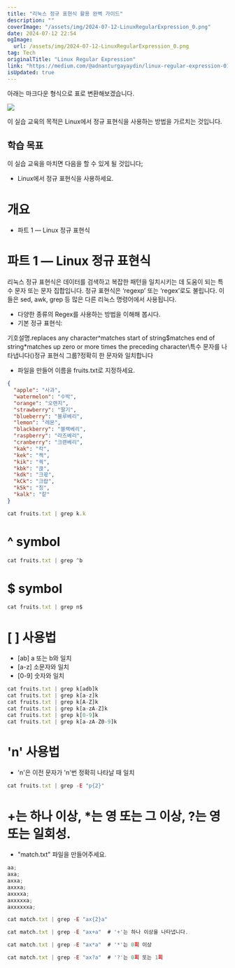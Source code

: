 ```yaml
---
title: "리눅스 정규 표현식 활용 완벽 가이드"
description: ""
coverImage: "/assets/img/2024-07-12-LinuxRegularExpression_0.png"
date: 2024-07-12 22:54
ogImage:
  url: /assets/img/2024-07-12-LinuxRegularExpression_0.png
tag: Tech
originalTitle: "Linux Regular Expression"
link: "https://medium.com/@adnanturgayaydin/linux-regular-expression-0158f7491905"
isUpdated: true
---
```


아래는 마크다운 형식으로 표로 변환해보겠습니다.

![](/assets/img/2024-07-12-LinuxRegularExpression_0.png)

이 실습 교육의 목적은 Linux에서 정규 표현식을 사용하는 방법을 가르치는 것입니다.

## 학습 목표

이 실습 교육을 마치면 다음을 할 수 있게 될 것입니다;

<div class="content-ad"></div>

- Linux에서 정규 표현식을 사용하세요.

# 개요

- 파트 1 — Linux 정규 표현식

# 파트 1 — Linux 정규 표현식

<div class="content-ad"></div>

리눅스 정규 표현식은 데이터를 검색하고 복잡한 패턴을 일치시키는 데 도움이 되는 특수 문자 또는 문자 집합입니다. 정규 표현식은 ‘regexp’ 또는 ‘regex’로도 불립니다. 이들은 sed, awk, grep 등 많은 다른 리눅스 명령어에서 사용됩니다.

- 다양한 종류의 Regex를 사용하는 방법을 이해해 봅시다.
- 기본 정규 표현식:

기호설명.replaces any character^matches start of string$matches end of string\*matches up zero or more times the preceding character\특수 문자를 나타냅니다()정규 표현식 그룹?정확히 한 문자와 일치합니다

- 파일을 만들어 이름을 fruits.txt로 지정하세요.

<div class="content-ad"></div>

```json
{
  "apple": "사과",
  "watermelon": "수박",
  "orange": "오렌지",
  "strawberry": "딸기",
  "blueberry": "블루베리",
  "lemon": "레몬",
  "blackberry": "블랙베리",
  "raspberry": "라즈베리",
  "cranberry": "크랜베리",
  "kak": "칵",
  "kek": "켁",
  "kik": "킉",
  "kbk": "큱",
  "kdk": "크끇",
  "kCk": "크럅",
  "k5k": "칭",
  "kalk": "캍"
}
```

<div class="content-ad"></div>

```js
cat fruits.txt | grep k.k
```

# ^ symbol

```js
cat fruits.txt | grep ^b
```

# $ symbol

<div class="content-ad"></div>

```js
cat fruits.txt | grep n$
```

# [ ] 사용법

- [ab] a 또는 b와 일치
- [a-z] 소문자와 일치
- [0-9] 숫자와 일치

```js
cat fruits.txt | grep k[adb]k
cat fruits.txt | grep k[a-z]k
cat fruits.txt | grep k[A-Z]k
cat fruits.txt | grep k[a-zA-Z]k
cat fruits.txt | grep k[0-9]k
cat fruits.txt | grep k[a-zA-Z0-9]k
```

<div class="content-ad"></div>

# 'n' 사용법

- 'n'은 이전 문자가 'n'번 정확히 나타날 때 일치

```js
cat fruits.txt | grep -E "p{2}"
```

# +는 하나 이상, \*는 영 또는 그 이상, ?는 영 또는 일회성.

<div class="content-ad"></div>

- "match.txt" 파일을 만들어주세요.

```js
aa;
axa;
axxa;
axxxa;
axxxxa;
axxxxxa;
axxxxxxa;
```

```js
cat match.txt | grep -E "ax{2}a"
```

```js
cat match.txt | grep -E "ax+a"  # '+'는 하나 이상을 나타냅니다.
```

<div class="content-ad"></div>

```js
cat match.txt | grep -E "ax*a"  # '*'는 0회 이상
```

```js
cat match.txt | grep -E "ax?a"  # '?'는 0회 또는 1회
```
